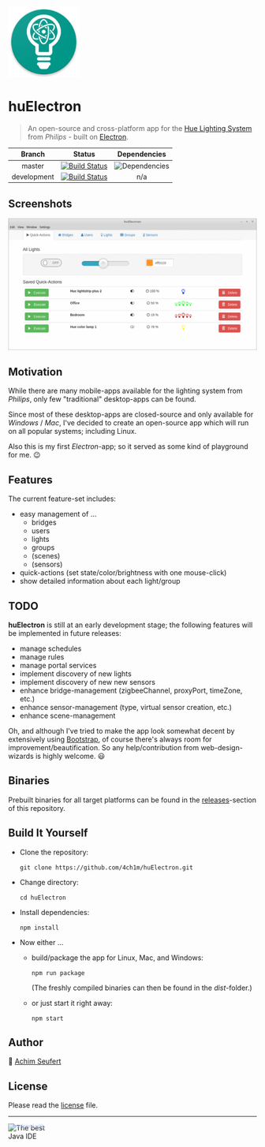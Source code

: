 ![huElectron](https://raw.githubusercontent.com/4ch1m/huElectron/master/huelectron.png)

# huElectron

> An open-source and cross-platform app for the [Hue Lighting System](https://www2.meethue.com) from _Philips_ - built on [Electron](https://electronjs.org).

Branch | Status | Dependencies
:------: | :------: | :------:
master | [![Build Status](https://travis-ci.org/4ch1m/huElectron.svg?branch=master)](https://travis-ci.org/4ch1m/huElectron) | ![Dependencies](https://img.shields.io/librariesio/github/4ch1m/huElectron)
development | [![Build Status](https://travis-ci.org/4ch1m/huElectron.svg?branch=development)](https://travis-ci.org/4ch1m/huElectron) | n/a

## Screenshots

![screenshots](https://raw.githubusercontent.com/4ch1m/huElectron/master/screenshots/screenshots.gif)

## Motivation

While there are many mobile-apps available for the lighting system from _Philips_, only few "traditional" desktop-apps can be found.

Since most of these desktop-apps are closed-source and only available for _Windows_ / _Mac_, I've decided to create an open-source app which will run on all popular systems; including Linux.

Also this is my first _Electron_-app; so it served as some kind of playground for me. :wink:

## Features

The current feature-set includes:

* easy management of ...
  * bridges
  * users
  * lights
  * groups
  * (scenes)
  * (sensors)
* quick-actions (set state/color/brightness with one mouse-click) 
* show detailed information about each light/group

## TODO

__huElectron__ is still at an early development stage; the following features will be implemented in future releases:

* manage schedules
* manage rules
* manage portal services
* implement discovery of new lights
* implement discovery of new new sensors
* enhance bridge-management (zigbeeChannel, proxyPort, timeZone, etc.)
* enhance sensor-management (type, virtual sensor creation, etc.)
* enhance scene-management

Oh, and although I've tried to make the app look somewhat decent by extensively using [Bootstrap](https://getbootstrap.com), of course there's always room for improvement/beautification.
So any help/contribution from web-design-wizards is highly welcome. :smiley:

## Binaries

Prebuilt binaries for all target platforms can be found in the [releases](https://github.com/4ch1m/huElectron/releases)-section of this repository.

## Build It Yourself

* Clone the repository:
  ```
  git clone https://github.com/4ch1m/huElectron.git
  ```

* Change directory:
  ```
  cd huElectron
  ```

* Install dependencies:
  ```
  npm install
  ```

* Now either ...
   * build/package the app for Linux, Mac, and Windows:
	   ```
	   npm run package
	   ```
	 (The freshly compiled binaries can then be found in the _dist_-folder.)
	   
   * or just start it right away:
	   ```
	   npm start
	   ```

## Author

:email: [Achim Seufert](mailto:contact@huelectron.achimonline.de)

## License

Please read the [license](license) file.

---

<a href="http://www.jetbrains.com/idea/" style="position: relative;display:block; width:88px; height:31px; border:0; margin:0;padding:0;text-decoration:none;text-indent:0;"><span style="margin: 0;padding: 0;position: absolute;top: 0;left: 4px;font-size: 10px; line-height: 12px;cursor:pointer; background-image:none;border:0;color: #acc4f9; font-family: trebuchet ms,arial,sans-serif;font-weight: normal;text-align:left;">Developed with&nbsp;</span><img src="http://www.jetbrains.com/idea/opensource/img/all/banners/idea88x31_blue.gif" alt="The best Java IDE" border="0"/></a>
